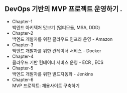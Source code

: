 ## DevOps 기반의 MVP 프로젝트 운영하기 .   
- Chapter-1  
백엔드 아키텍처 맛보기 (멀티모듈, MSA, DDD)
- Chapter-2  
백엔드 개발자를 위한 클라우드 인프라 운영 - Amazon
- Chapter-3  
백엔드 개발자를 위한 컨테이너 서비스 - Docker
- Chapter-4  
클라우드 기반 컨테이너 서비스 운영 - ECR , ECS
- Chapter-5  
백엔드 개발자를 위한 빌드자동화 - Jenkins
- Chapter-6  
MVP 프로젝트: 채용사이트 구축하기





